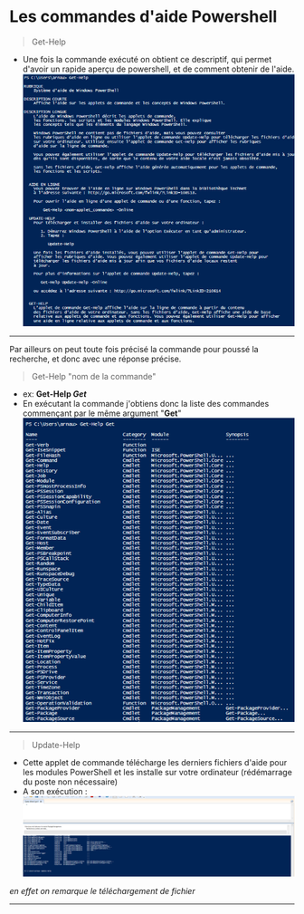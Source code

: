 # Les commandes d'aide Powershell

>Get-Help

- Une fois la commande exécuté on obtient ce descriptif, qui permet d'avoir un rapide aperçu de powershell, et de comment obtenir de l'aide.
![](Images/gethelp.PNG)
  
---
Par ailleurs on peut toute fois précisé la commande pour poussé la recherche, et donc avec une réponse précise.

>Get-Help "nom de la commande"

* ex: **Get-Help *Get***
* En exécutant la commande j'obtiens donc la liste des commandes commençant par le même argument "**Get**"
  ![](Images/gethelpcommand.PNG)

---

>Update-Help 

* Cette applet de commande télécharge les derniers fichiers d'aide pour les modules PowerShell et les installe sur votre ordinateur (rédémarrage du poste non nécessaire)
* A son exécution : ![](Images/udpateshell.PNG)

*en effet on remarque le téléchargement de fichier*

---